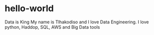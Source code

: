 # hello-world
Data is King
My name is Tlhakodiso and I love Data Engineering. I love python, Haddop, SQL, AWS and Big Data tools
